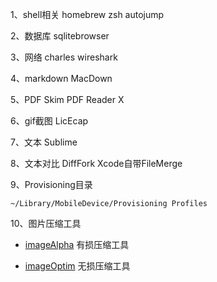1、shell相关
homebrew
zsh
autojump

2、数据库
sqlitebrowser

3、网络
charles
wireshark

4、markdown
MacDown

5、PDF
Skim
PDF Reader X

6、gif截图
LicEcap

7、文本
Sublime

8、文本对比
DiffFork
Xcode自带FileMerge

9、Provisioning目录
```
~/Library/MobileDevice/Provisioning Profiles
```

10、图片压缩工具

* [imageAlpha](https://pngmini.com/) 有损压缩工具

* [imageOptim](https://imageoptim.com/) 无损压缩工具


